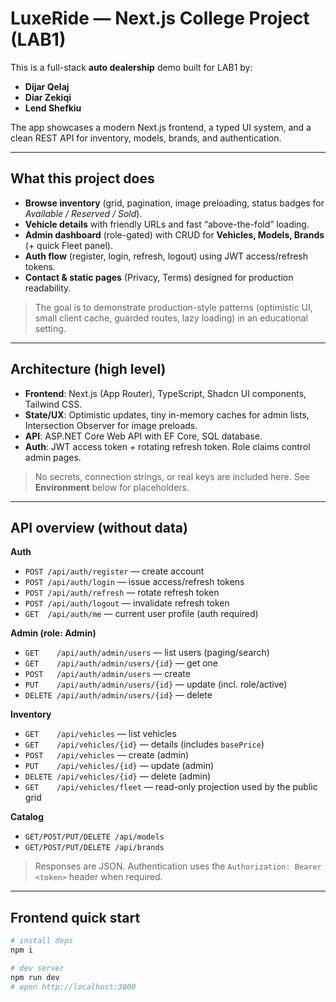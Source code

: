# LuxeRide — Next.js College Project (LAB1)

This is a full-stack **auto dealership** demo built for LAB1 by:

- **Dijar Qelaj**
- **Diar Zekiqi**
- **Lend Shefkiu**

The app showcases a modern Next.js frontend, a typed UI system, and a clean REST API for inventory, models, brands, and authentication.

---

## What this project does

- **Browse inventory** (grid, pagination, image preloading, status badges for *Available / Reserved / Sold*).
- **Vehicle details** with friendly URLs and fast “above-the-fold” loading.
- **Admin dashboard** (role-gated) with CRUD for **Vehicles, Models, Brands** (+ quick Fleet panel).
- **Auth flow** (register, login, refresh, logout) using JWT access/refresh tokens.
- **Contact & static pages** (Privacy, Terms) designed for production readability.

> The goal is to demonstrate production-style patterns (optimistic UI, small client cache, guarded routes, lazy loading) in an educational setting.

---

## Architecture (high level)

- **Frontend**: Next.js (App Router), TypeScript, Shadcn UI components, Tailwind CSS.
- **State/UX**: Optimistic updates, tiny in-memory caches for admin lists, Intersection Observer for image preloads.
- **API**: ASP.NET Core Web API with EF Core, SQL database.
- **Auth**: JWT access token + rotating refresh token. Role claims control admin pages.

> No secrets, connection strings, or real keys are included here. See **Environment** below for placeholders.

---

## API overview (without data)

**Auth**  
- `POST /api/auth/register` — create account  
- `POST /api/auth/login` — issue access/refresh tokens  
- `POST /api/auth/refresh` — rotate refresh token  
- `POST /api/auth/logout` — invalidate refresh token  
- `GET  /api/auth/me` — current user profile (auth required)

**Admin (role: Admin)**  
- `GET    /api/auth/admin/users` — list users (paging/search)  
- `GET    /api/auth/admin/users/{id}` — get one  
- `POST   /api/auth/admin/users` — create  
- `PUT    /api/auth/admin/users/{id}` — update (incl. role/active)  
- `DELETE /api/auth/admin/users/{id}` — delete

**Inventory**  
- `GET    /api/vehicles` — list vehicles  
- `GET    /api/vehicles/{id}` — details (includes `basePrice`)  
- `POST   /api/vehicles` — create (admin)  
- `PUT    /api/vehicles/{id}` — update (admin)  
- `DELETE /api/vehicles/{id}` — delete (admin)  
- `GET    /api/vehicles/fleet` — read-only projection used by the public grid

**Catalog**  
- `GET/POST/PUT/DELETE /api/models`  
- `GET/POST/PUT/DELETE /api/brands`

> Responses are JSON. Authentication uses the `Authorization: Bearer <token>` header when required.

---

## Frontend quick start

```bash
# install deps
npm i

# dev server
npm run dev
# open http://localhost:3000
